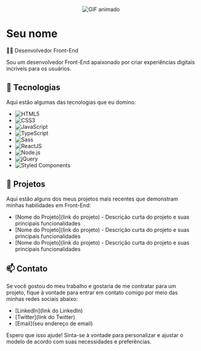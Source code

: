 <p align="center">
  <img src="https://media.giphy.com/media/l49JKvIPb8LhLV0zW/giphy.gif" alt="GIF animado">
</p>

# Seu nome

👨‍💻 Desenvolvedor Front-End

Sou um desenvolvedor Front-End apaixonado por criar experiências digitais incríveis para os usuários.

## 🚀 Tecnologias

Aqui estão algumas das tecnologias que eu domino:

- ![HTML5](https://img.shields.io/badge/-HTML5-E34F26?style=flat-square&logo=html5&logoColor=white&labelColor=E34F26)
- ![CSS3](https://img.shields.io/badge/-CSS3-1572B6?style=flat-square&logo=css3&logoColor=white&labelColor=1572B6)
- ![JavaScript](https://img.shields.io/badge/-JavaScript-black?style=flat-square&logo=javascript&logoColor=eed718)
- ![TypeScript](https://img.shields.io/badge/-TypeScript-007ACC?style=flat-square&logo=typescript&logoColor=white)
- ![Sass](https://img.shields.io/badge/-Sass-CC6699?style=flat-square&logo=sass&logoColor=white)
- ![ReactJS](https://img.shields.io/badge/-ReactJS-black?style=flat-square&logo=react&logoColor=61DAFB)
- ![Node.js](https://img.shields.io/badge/-Node.js-43853D?style=flat-square&logo=node.js&logoColor=white)
- ![jQuery](https://img.shields.io/badge/jQuery-0769AD?style=flat-square&logo=jquery&logoColor=white)
- ![Styled Components](https://img.shields.io/badge/-Styled%20Components-DB7093?style=flat-square&logo=styled-components&logoColor=white)

## 💼 Projetos

Aqui estão alguns dos meus projetos mais recentes que demonstram minhas habilidades em Front-End:

- [Nome do Projeto](link do projeto) - Descrição curta do projeto e suas principais funcionalidades
- [Nome do Projeto](link do projeto) - Descrição curta do projeto e suas principais funcionalidades
- [Nome do Projeto](link do projeto) - Descrição curta do projeto e suas principais funcionalidades

## 📫 Contato

Se você gostou do meu trabalho e gostaria de me contratar para um projeto, fique à vontade para entrar em contato comigo por meio das minhas redes sociais abaixo:

- [LinkedIn](link do LinkedIn)
- [Twitter](link do Twitter)
- [Email](seu endereço de email)

Espero que isso ajude! Sinta-se à vontade para personalizar e ajustar o modelo de acordo com suas necessidades e preferências.
